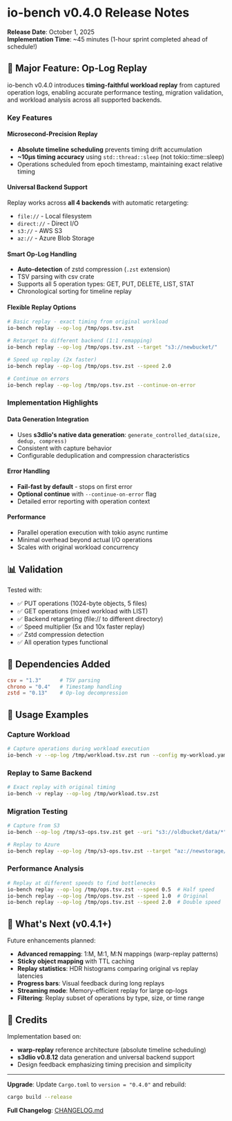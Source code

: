 # io-bench v0.4.0 Release Notes

**Release Date**: October 1, 2025  
**Implementation Time**: ~45 minutes (1-hour sprint completed ahead of schedule!)

## 🎯 Major Feature: Op-Log Replay

io-bench v0.4.0 introduces **timing-faithful workload replay** from captured operation logs, enabling accurate performance testing, migration validation, and workload analysis across all supported backends.

### Key Features

#### Microsecond-Precision Replay
- **Absolute timeline scheduling** prevents timing drift accumulation
- **~10µs timing accuracy** using `std::thread::sleep` (not tokio::time::sleep)
- Operations scheduled from epoch timestamp, maintaining exact relative timing

#### Universal Backend Support
Replay works across **all 4 backends** with automatic retargeting:
- `file://` - Local filesystem
- `direct://` - Direct I/O
- `s3://` - AWS S3
- `az://` - Azure Blob Storage

#### Smart Op-Log Handling
- **Auto-detection** of zstd compression (`.zst` extension)
- TSV parsing with csv crate
- Supports all 5 operation types: GET, PUT, DELETE, LIST, STAT
- Chronological sorting for timeline replay

#### Flexible Replay Options
```bash
# Basic replay - exact timing from original workload
io-bench replay --op-log /tmp/ops.tsv.zst

# Retarget to different backend (1:1 remapping)
io-bench replay --op-log /tmp/ops.tsv.zst --target "s3://newbucket/"

# Speed up replay (2x faster)
io-bench replay --op-log /tmp/ops.tsv.zst --speed 2.0

# Continue on errors
io-bench replay --op-log /tmp/ops.tsv.zst --continue-on-error
```

### Implementation Highlights

#### Data Generation Integration
- Uses **s3dlio's native data generation**: `generate_controlled_data(size, dedup, compress)`
- Consistent with capture behavior
- Configurable deduplication and compression characteristics

#### Error Handling
- **Fail-fast by default** - stops on first error
- **Optional continue** with `--continue-on-error` flag
- Detailed error reporting with operation context

#### Performance
- Parallel operation execution with tokio async runtime
- Minimal overhead beyond actual I/O operations
- Scales with original workload concurrency

## 📊 Validation

Tested with:
- ✅ PUT operations (1024-byte objects, 5 files)
- ✅ GET operations (mixed workload with LIST)
- ✅ Backend retargeting (file:// to different directory)
- ✅ Speed multiplier (5x and 10x faster replay)
- ✅ Zstd compression detection
- ✅ All operation types functional

## 🔧 Dependencies Added

```toml
csv = "1.3"      # TSV parsing
chrono = "0.4"   # Timestamp handling
zstd = "0.13"    # Op-log decompression
```

## 📖 Usage Examples

### Capture Workload
```bash
# Capture operations during workload execution
io-bench -v --op-log /tmp/workload.tsv.zst run --config my-workload.yaml
```

### Replay to Same Backend
```bash
# Exact replay with original timing
io-bench -v replay --op-log /tmp/workload.tsv.zst
```

### Migration Testing
```bash
# Capture from S3
io-bench --op-log /tmp/s3-ops.tsv.zst get --uri "s3://oldbucket/data/*"

# Replay to Azure
io-bench replay --op-log /tmp/s3-ops.tsv.zst --target "az://newstorage/container/"
```

### Performance Analysis
```bash
# Replay at different speeds to find bottlenecks
io-bench replay --op-log /tmp/ops.tsv.zst --speed 0.5  # Half speed
io-bench replay --op-log /tmp/ops.tsv.zst --speed 1.0  # Original
io-bench replay --op-log /tmp/ops.tsv.zst --speed 2.0  # Double speed
```

## 🚀 What's Next (v0.4.1+)

Future enhancements planned:
- **Advanced remapping**: 1:M, M:1, M:N mappings (warp-replay patterns)
- **Sticky object mapping** with TTL caching
- **Replay statistics**: HDR histograms comparing original vs replay latencies
- **Progress bars**: Visual feedback during long replays
- **Streaming mode**: Memory-efficient replay for large op-logs
- **Filtering**: Replay subset of operations by type, size, or time range

## 🎉 Credits

Implementation based on:
- **warp-replay** reference architecture (absolute timeline scheduling)
- **s3dlio v0.8.12** data generation and universal backend support
- Design feedback emphasizing timing precision and simplicity

---

**Upgrade**: Update `Cargo.toml` to `version = "0.4.0"` and rebuild:
```bash
cargo build --release
```

**Full Changelog**: [CHANGELOG.md](CHANGELOG.md)
